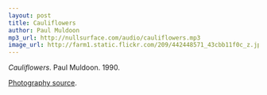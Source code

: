 ```yaml
---
layout: post
title: Cauliflowers
author: Paul Muldoon
mp3_url: http://nullsurface.com/audio/cauliflowers.mp3
image_url: http://farm1.static.flickr.com/209/442448571_43cbb11f0c_z.jpg
---
```


_Cauliflowers_.  Paul Muldoon.  1990.

[Photography source](http://www.flickr.com/photos/imh/442448571/).